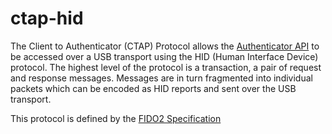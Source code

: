 # ctap-hid

The Client to Authenticator (CTAP) Protocol allows the [Authenticator API](../fido2-authenticator-api/) to be accessed over a USB transport using the HID (Human Interface Device) protocol. The highest level of the protocol is a transaction, a pair of request and response messages. Messages are in turn fragmented into individual packets which can be encoded as HID reports and sent over the USB transport.

This protocol is defined by the [FIDO2 Specification](https://fidoalliance.org/specs/fido-v2.1-ps-20210615/fido-client-to-authenticator-protocol-v2.1-ps-20210615.html#usb)
